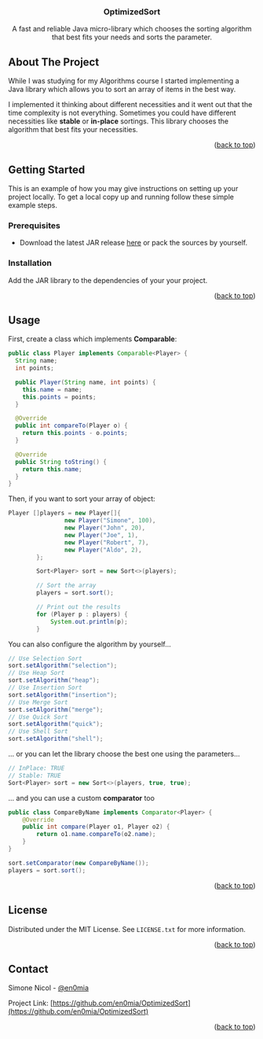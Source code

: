 <div align="center">

<h3 align="center">OptimizedSort</h3>

  <p align="center">
    A fast and reliable Java micro-library which chooses the sorting algorithm that best fits your needs and sorts the parameter.
    <br />
  </p>
</div>

<!-- ABOUT THE PROJECT -->
## About The Project

While I was studying for my Algorithms course I started implementing a Java library which allows you to sort an array of items in the best way.

I implemented it thinking about different necessities and it went out that the time complexity is not everything.
Sometimes you could have different necessities like **stable** or **in-place** sortings.
This library chooses the algorithm that best fits your necessities.

<p align="right">(<a href="#top">back to top</a>)</p>

## Getting Started

This is an example of how you may give instructions on setting up your project locally.
To get a local copy up and running follow these simple example steps.

### Prerequisites

* Download the latest JAR release [here](https://github.com/en0mia/OptimizedSort/releases) or pack the sources by yourself.

### Installation

Add the JAR library to the dependencies of your your project.

<p align="right">(<a href="#top">back to top</a>)</p>

<!-- USAGE EXAMPLES -->
## Usage

First, create a class which implements **Comparable**:
```java
public class Player implements Comparable<Player> {
  String name;
  int points;

  public Player(String name, int points) {
    this.name = name;
    this.points = points;
  }

  @Override
  public int compareTo(Player o) {
    return this.points - o.points;
  }

  @Override
  public String toString() {
    return this.name;
  }
}
```

Then, if you want to sort your array of object:
```java
Player []players = new Player[]{
                new Player("Simone", 100),
                new Player("John", 20),
                new Player("Joe", 1),
                new Player("Robert", 7),
                new Player("Aldo", 2),
        };

        Sort<Player> sort = new Sort<>(players);

        // Sort the array
        players = sort.sort();

        // Print out the results
        for (Player p : players) {
            System.out.println(p);
        }
```

You can also configure the algorithm by yourself...
```java
// Use Selection Sort
sort.setAlgorithm("selection");
// Use Heap Sort
sort.setAlgorithm("heap");
// Use Insertion Sort
sort.setAlgorithm("insertion");
// Use Merge Sort
sort.setAlgorithm("merge");
// Use Quick Sort
sort.setAlgorithm("quick");
// Use Shell Sort
sort.setAlgorithm("shell");
```
... or you can let the library choose the best one using the parameters...

```java
// InPlace: TRUE
// Stable: TRUE
Sort<Player> sort = new Sort<>(players, true, true);
```

... and you can use a custom **comparator** too
```java
public class CompareByName implements Comparator<Player> {
    @Override
    public int compare(Player o1, Player o2) {
        return o1.name.compareTo(o2.name);
    }
}
```

```java
sort.setComparator(new CompareByName());
players = sort.sort();
```

<p align="right">(<a href="#top">back to top</a>)</p>

<!-- LICENSE -->
## License

Distributed under the MIT License. See `LICENSE.txt` for more information.

<p align="right">(<a href="#top">back to top</a>)</p>

<!-- CONTACT -->
## Contact

Simone Nicol - [@en0mia](https://twitter.com/en0mia)

Project Link: [https://github.com/en0mia/OptimizedSort](https://github.com/en0mia/OptimizedSort)

<p align="right">(<a href="#top">back to top</a>)</p>